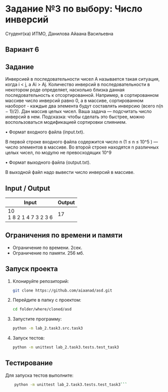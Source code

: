 # Задание №3 по выбору: Число инверсий
Студент(ка) ИТМО, Данилова Айаана Васильевна

## Вариант 6

## Задание 
Инверсией в последовательности чисел A называется такая ситуация, когда
i < j, а Ai > Aj. Количество инверсий в последовательности в некотором роде определяет, насколько близка данная последовательность к отсортированной.
Например, в сортированном массиве число инверсий равно 0, а в массиве, сортированном наоборот - каждые два элемента будут составлять инверсию (всего
n(n − 1)/2).
Дан массив целых чисел. Ваша задача — подсчитать число инверсий в нем.
Подсказка: чтобы сделать это быстрее, можно воспользоваться модификацией
сортировки слиянием.

• Формат входного файла (input.txt). 

В первой строке входного файла содержится число n (1 ≤ n ≤ 10^5
) — число элементов в массиве. Во второй
строке находятся n различных целых чисел, по модулю не превосходящих
10^9

• Формат выходного файла (output.txt).

В выходной файл надо вывести
число инверсий в массиве.

## Input / Output 

| Input                      | Output |
|----------------------------|--------|
| 10<br/>1 8 2 1 4 7 3 2 3 6 | 17     |

## Ограничения по времени и памяти

- Ограничение по времени. 2сек.
- Ограничение по памяти. 256 мб.


## Запуск проекта
1. Клонируйте репозиторий:
   ```bash
   git clone https://github.com/aiaanad/asd.git
   ```
2. Перейдите в папку с проектом:
   ```bash
   cd folder/where/cloned/asd
   ```
3. Запустите программу:
   ```bash
   python -m lab_2.task3.src.task3
   ```

4. Запуск тестов:
   ```bash
   python -m unittest lab_2.task3.tests.test_task3
   ```


## Тестирование
Для запуска тестов выполните:
```bash
    python -m unittest lab_2.task3.tests.test_task3```
